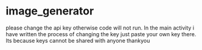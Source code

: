 # image_generator
please change the api key otherwise code will not run. In the main activity i have written the process of changing the key just paste 
your own key there. Its because keys cannot be shared with anyone thankyou
